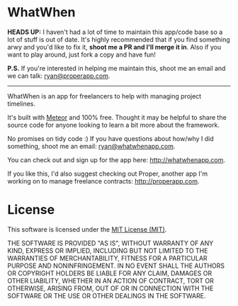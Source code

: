 WhatWhen
========

**HEADS UP:** I haven't had a lot of time to maintain this app/code base so a lot of stuff is out of date. It's highly recommended that if you find something arwy and you'd like to fix it, **shoot me a PR and I'll merge it in**. Also if you want to play around, just fork a copy and have fun! 

**P.S.** If you're interested in helping me maintain this, shoot me an email and we can talk: ryan@properapp.com.

- - -

WhatWhen is an app for freelancers to help with managing project timelines. 

It's built with [Meteor](http://meteor.com) and 100% free. Thought it may be helpful to share the source code for anyone looking to learn a bit more about the framework.

No promises on tidy code :) If you have questions about how/why I did something, shoot me an email: ryan@whatwhenapp.com.

You can check out and sign up for the app here: http://whatwhenapp.com. 

If you like this, I'd also suggest checking out Proper, another app I'm working on to manage freelance contracts: http://properapp.com. 

License
=======

This software is licensed under the [MIT License (MIT)](http://opensource.org/licenses/MIT). 

THE SOFTWARE IS PROVIDED "AS IS", WITHOUT WARRANTY OF ANY KIND, EXPRESS OR
IMPLIED, INCLUDING BUT NOT LIMITED TO THE WARRANTIES OF MERCHANTABILITY,
FITNESS FOR A PARTICULAR PURPOSE AND NONINFRINGEMENT. IN NO EVENT SHALL THE
AUTHORS OR COPYRIGHT HOLDERS BE LIABLE FOR ANY CLAIM, DAMAGES OR OTHER
LIABILITY, WHETHER IN AN ACTION OF CONTRACT, TORT OR OTHERWISE, ARISING FROM,
OUT OF OR IN CONNECTION WITH THE SOFTWARE OR THE USE OR OTHER DEALINGS IN
THE SOFTWARE.

